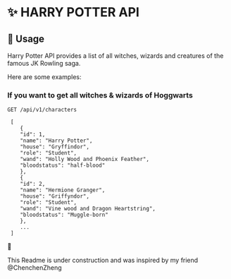 # ✨	 HARRY POTTER API
## :book: Usage
Harry Potter API provides a list of all witches, wizards and creatures of the famous JK Rowling saga.

Here are some examples:
### If you want to get all witches & wizards of Hoggwarts
```
GET /api/v1/characters
```
```
 [
    {
    "id": 1,
    "name": "Harry Potter",
    "house": "Gryffindor",
    "role": "Student",
    "wand": "Holly Wood and Phoenix Feather",
    "bloodstatus": "half-blood"
    },
    {
    "id": 2,
    "name": "Hermione Granger",
    "house": "Griffyndor",
    "role": "Student",
    "wand": "Vine wood and Dragon Heartstring",
    "bloodstatus": "Muggle-born"
    },
    ...
 ]
```
:construction:

This Readme is under construction and was inspired by my friend @ChenchenZheng
